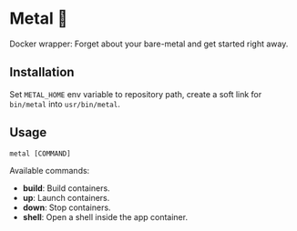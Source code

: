 # Metal 🤘

Docker wrapper: Forget about your bare-metal and get started right away.

## Installation
Set `METAL_HOME` env variable to repository path, create a soft link for `bin/metal` into `usr/bin/metal`.


## Usage

`metal [COMMAND]`

Available commands:
- **build**: Build containers.
- **up**: Launch containers.
- **down**: Stop containers.
- **shell**: Open a shell inside the app container.
